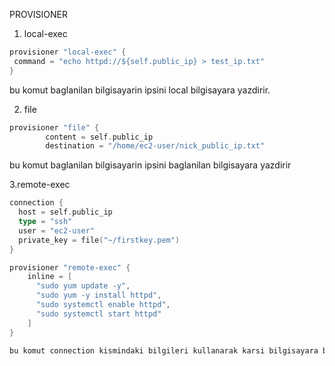 PROVISIONER


1. local-exec

```go
provisioner "local-exec" {
 command = "echo httpd://${self.public_ip} > test_ip.txt"
}
```

bu komut baglanilan bilgisayarin ipsini local bilgisayara yazdirir.

2. file

```go
provisioner "file" {
        content = self.public_ip
        destination = "/home/ec2-user/nick_public_ip.txt"
```

bu komut baglanilan bilgisayarin ipsini baglanilan bilgisayara yazdirir


3.remote-exec

```go 
connection {
  host = self.public_ip
  type = "ssh"
  user = "ec2-user"
  private_key = file("~/firstkey.pem")
}

provisioner "remote-exec" {
    inline = [
      "sudo yum update -y",
      "sudo yum -y install httpd",
      "sudo systemctl enable httpd",
      "sudo systemctl start httpd"
    ]
}

bu komut connection kismindaki bilgileri kullanarak karsi bilgisayara baglanarak inline komutlarini yukler. 


